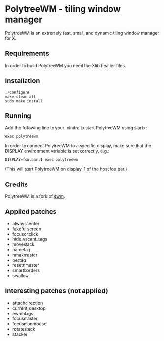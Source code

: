 PolytreeWM - tiling window manager
==================================

PolytreeWM is an extremely fast, small, and dynamic tiling window manager for X.

Requirements
------------

In order to build PolytreeWM you need the Xlib header files.

Installation
------------

    ./configure
    make clean all
    sudo make install

Running
-------

Add the following line to your .xinitrc to start PolytreeWM using startx:

    exec polytreewm

In order to connect PolytreeWM to a specific display, make sure that the DISPLAY
environment variable is set correctly, e.g.:

    DISPLAY=foo.bar:1 exec polytreewm

(This will start PolytreeWM on display :1 of the host foo.bar.)

Credits
-------

PolytreeWM is a fork of [dwm](https://dwm.suckless.org).

Applied patches
---------------

* alwayscenter
* fakefullscreen
* focusonclick
* hide_vacant_tags
* movestack
* nametag
* nmaxmaster
* pertag
* resetnmaster
* smartborders
* swallow

Interesting patches (not applied)
---------------------------------

* attachdirection
* current_desktop
* ewmhtags
* focusmaster
* focusmonmouse
* rotatestack
* stacker
